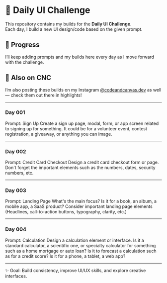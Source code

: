 # 🎨 Daily UI Challenge  

This repository contains my builds for the **Daily UI Challenge**.  
Each day, I build a new UI design/code based on the given prompt.  

## 📅 Progress  
I’ll keep adding prompts and my builds here every day as I move forward with the challenge.  

## 🔗 Also on CNC  
I’m also posting these builds on my Instagram [@codeandcanvas.dev](https://instagram.com/codeandcanvas.dev) as well — check them out there in highlights!  

---

### Day 001

Prompt: Sign Up
Create a sign up page, modal, form, or app screen related to signing up for something. It could be for a volunteer event, contest registration, a giveaway, or anything you can image.

---

### Day 002

Prompt: Credit Card Checkout
Design a credit card checkout form or page. Don't forget the important elements such as the numbers, dates, security numbers, etc.

---

### Day 003

Prompt: Landing Page
What's the main focus? Is it for a book, an album, a mobile app, a SaaS product? Consider important landing page elements (Headlines, call-to-action buttons, typography, clarity, etc.)

---

### Day 004

Prompt: Calculation 
Design a calculation element or interface. Is it a standard calculator, a scientific one, or specialty calculator for something such as a home mortgage or auto loan? Is it to forecast a calculation such as for a credit score? Is it for a phone, a tablet, a web app?

---
✨ Goal: Build consistency, improve UI/UX skills, and explore creative interfaces.
